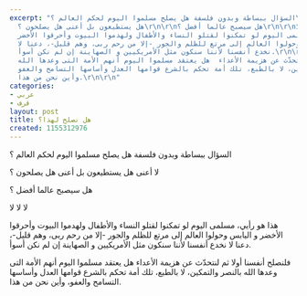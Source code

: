 ```yaml
---
excerpt: "السؤال ببساطة وبدون فلسفة هل يصلح مسلموا اليوم لحكم العالم ؟\r\n\r\nلا أعنى
  هل يستطيعون بل أعنى هل يصلحون ؟\r\n\r\nهل سيصبح عالما أفضل ؟\r\n\r\nلا لا لا\r\n\r\nهذا
  هو رأيي، مسلمى اليوم لو تمكنوا لقتلو النساء واﻷطفال ولهدموا البيوت وأحرقوا اﻷخضر
  و اليابس  وحولوا العالم إلى مرتع للظلم والجور -إلا من رحم ربى، وهم قليل-، دعنا لا
  نخدع أنفسنا ﻷننا سنكون مثل اﻷمريكيين و الصهاينة إن لم نكن أسوأ.\r\n\r\nفلنصلح أنفسنا
  أولا ثم لنتحدّث عن هزيمة اﻷعداء  هل يعتقد مسلموا اليوم أنهم اﻷمة التى وعدها الله
  بالنصر والتمكين، لا بالطبع، تلك أمة تحكم بالشرع قوامها العدل وأساسها التسامح والعفو،
  وأين نحن من هذا.\r\n\r\n"
categories:
- عربي
- قرف
layout: post
title: هل نصلح لهذا؟
created: 1155312976
---
```

السؤال ببساطة وبدون فلسفة هل يصلح مسلموا اليوم لحكم العالم ؟

لا أعنى هل يستطيعون بل أعنى هل يصلحون ؟

هل سيصبح عالما أفضل ؟

لا لا لا

هذا هو رأيي، مسلمى اليوم لو تمكنوا لقتلو النساء واﻷطفال ولهدموا البيوت وأحرقوا اﻷخضر و اليابس  وحولوا العالم إلى مرتع للظلم والجور -إلا من رحم ربى، وهم قليل-، دعنا لا نخدع أنفسنا ﻷننا سنكون مثل اﻷمريكيين و الصهاينة إن لم نكن أسوأ.

فلنصلح أنفسنا أولا ثم لنتحدّث عن هزيمة اﻷعداء  هل يعتقد مسلموا اليوم أنهم اﻷمة التى وعدها الله بالنصر والتمكين، لا بالطبع، تلك أمة تحكم بالشرع قوامها العدل وأساسها التسامح والعفو، وأين نحن من هذا.

